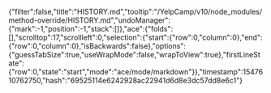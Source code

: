 {"filter":false,"title":"HISTORY.md","tooltip":"/YelpCamp/v10/node_modules/method-override/HISTORY.md","undoManager":{"mark":-1,"position":-1,"stack":[]},"ace":{"folds":[],"scrolltop":17,"scrollleft":0,"selection":{"start":{"row":0,"column":0},"end":{"row":0,"column":0},"isBackwards":false},"options":{"guessTabSize":true,"useWrapMode":false,"wrapToView":true},"firstLineState":{"row":0,"state":"start","mode":"ace/mode/markdown"}},"timestamp":1547610762750,"hash":"69525114e6242928ac22941d6d8e3dc57dd8e6c1"}